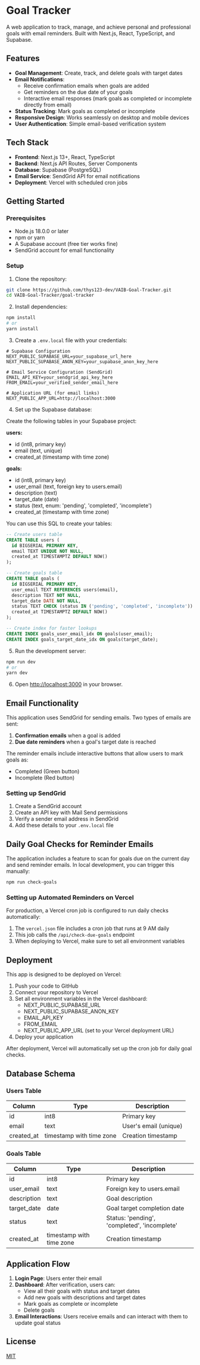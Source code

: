 # Goal Tracker

A web application to track, manage, and achieve personal and professional goals with email reminders. Built with Next.js, React, TypeScript, and Supabase.

## Features

- **Goal Management**: Create, track, and delete goals with target dates
- **Email Notifications**: 
  - Receive confirmation emails when goals are added
  - Get reminders on the due date of your goals
  - Interactive email responses (mark goals as completed or incomplete directly from email)
- **Status Tracking**: Mark goals as completed or incomplete
- **Responsive Design**: Works seamlessly on desktop and mobile devices
- **User Authentication**: Simple email-based verification system

## Tech Stack

- **Frontend**: Next.js 13+, React, TypeScript
- **Backend**: Next.js API Routes, Server Components
- **Database**: Supabase (PostgreSQL)
- **Email Service**: SendGrid API for email notifications
- **Deployment**: Vercel with scheduled cron jobs

## Getting Started

### Prerequisites

- Node.js 18.0.0 or later
- npm or yarn
- A Supabase account (free tier works fine)
- SendGrid account for email functionality

### Setup

1. Clone the repository:

```bash
git clone https://github.com/thys123-dev/VAIB-Goal-Tracker.git
cd VAIB-Goal-Tracker/goal-tracker
```

2. Install dependencies:

```bash
npm install
# or
yarn install
```

3. Create a `.env.local` file with your credentials:

```env
# Supabase Configuration
NEXT_PUBLIC_SUPABASE_URL=your_supabase_url_here
NEXT_PUBLIC_SUPABASE_ANON_KEY=your_supabase_anon_key_here

# Email Service Configuration (SendGrid)
EMAIL_API_KEY=your_sendgrid_api_key_here
FROM_EMAIL=your_verified_sender_email_here

# Application URL (for email links)
NEXT_PUBLIC_APP_URL=http://localhost:3000
```

4. Set up the Supabase database:

Create the following tables in your Supabase project:

**users:**
- id (int8, primary key)
- email (text, unique)
- created_at (timestamp with time zone)

**goals:**
- id (int8, primary key)
- user_email (text, foreign key to users.email)
- description (text)
- target_date (date)
- status (text, enum: 'pending', 'completed', 'incomplete')
- created_at (timestamp with time zone)

You can use this SQL to create your tables:

```sql
-- Create users table
CREATE TABLE users (
  id BIGSERIAL PRIMARY KEY,
  email TEXT UNIQUE NOT NULL,
  created_at TIMESTAMPTZ DEFAULT NOW()
);

-- Create goals table
CREATE TABLE goals (
  id BIGSERIAL PRIMARY KEY,
  user_email TEXT REFERENCES users(email),
  description TEXT NOT NULL,
  target_date DATE NOT NULL,
  status TEXT CHECK (status IN ('pending', 'completed', 'incomplete')) DEFAULT 'pending',
  created_at TIMESTAMPTZ DEFAULT NOW()
);

-- Create index for faster lookups
CREATE INDEX goals_user_email_idx ON goals(user_email);
CREATE INDEX goals_target_date_idx ON goals(target_date);
```

5. Run the development server:

```bash
npm run dev
# or
yarn dev
```

6. Open [http://localhost:3000](http://localhost:3000) in your browser.

## Email Functionality

This application uses SendGrid for sending emails. Two types of emails are sent:

1. **Confirmation emails** when a goal is added
2. **Due date reminders** when a goal's target date is reached

The reminder emails include interactive buttons that allow users to mark goals as:
- Completed (Green button)
- Incomplete (Red button)

### Setting up SendGrid

1. Create a SendGrid account
2. Create an API key with Mail Send permissions
3. Verify a sender email address in SendGrid
4. Add these details to your `.env.local` file

## Daily Goal Checks for Reminder Emails

The application includes a feature to scan for goals due on the current day and send reminder emails. In local development, you can trigger this manually:

```bash
npm run check-goals
```

### Setting up Automated Reminders on Vercel

For production, a Vercel cron job is configured to run daily checks automatically:

1. The `vercel.json` file includes a cron job that runs at 9 AM daily
2. This job calls the `/api/check-due-goals` endpoint
3. When deploying to Vercel, make sure to set all environment variables

## Deployment

This app is designed to be deployed on Vercel:

1. Push your code to GitHub
2. Connect your repository to Vercel
3. Set all environment variables in the Vercel dashboard:
   - NEXT_PUBLIC_SUPABASE_URL
   - NEXT_PUBLIC_SUPABASE_ANON_KEY
   - EMAIL_API_KEY
   - FROM_EMAIL
   - NEXT_PUBLIC_APP_URL (set to your Vercel deployment URL)
4. Deploy your application

After deployment, Vercel will automatically set up the cron job for daily goal checks.

## Database Schema

### Users Table

| Column     | Type                   | Description            |
|------------|------------------------|------------------------|
| id         | int8                   | Primary key            |
| email      | text                   | User's email (unique)  |
| created_at | timestamp with time zone | Creation timestamp   |

### Goals Table

| Column      | Type                   | Description                          |
|-------------|------------------------|--------------------------------------|
| id          | int8                   | Primary key                          |
| user_email  | text                   | Foreign key to users.email           |
| description | text                   | Goal description                     |
| target_date | date                   | Goal target completion date          |
| status      | text                   | Status: 'pending', 'completed', 'incomplete' |
| created_at  | timestamp with time zone | Creation timestamp                 |

## Application Flow

1. **Login Page**: Users enter their email
2. **Dashboard**: After verification, users can:
   - View all their goals with status and target dates
   - Add new goals with descriptions and target dates
   - Mark goals as complete or incomplete
   - Delete goals
3. **Email Interactions**: Users receive emails and can interact with them to update goal status

## License

[MIT](LICENSE)
